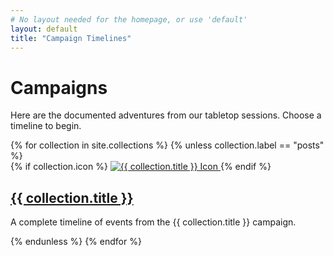 ```yaml
---
# No layout needed for the homepage, or use 'default'
layout: default
title: "Campaign Timelines"
---
```


# Campaigns

Here are the documented adventures from our tabletop sessions. Choose a timeline to begin.

<main>
  <div class="campaign-list">
  {% for collection in site.collections %}
  {% unless collection.label == "posts" %}
      <div class="campaign-card">
      {% if collection.icon %}
          <a href="{{ site.baseurl }}/{{ collection.label }}/">
          <img src="{{ collection.icon | relative_url }}" alt="{{ collection.title }} Icon" class="campaign-icon">
          </a>
      {% endif %}
      <div class="campaign-card-content">
      <h2><a href="{{ site.baseurl }}/{{ collection.label }}/">{{ collection.title }}</a></h2>
      <p>A complete timeline of events from the {{ collection.title }} campaign.</p>
  </div>
  </div>
  {% endunless %}
  {% endfor %}
  </div>
</main>